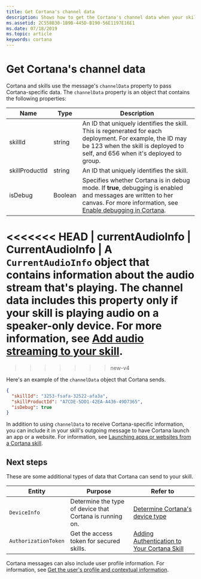```yaml
---
title: Get Cortana's channel data
description: Shows how to get the Cortana's channel data when your skill runs.
ms.assetid: 2C558B30-1B9B-445D-B190-56E1197E16E1
ms.date: 07/18/2019
ms.topic: article
keywords: cortana
---
```


# Get Cortana's channel data

Cortana and skills use the message's `channelData` property to pass Cortana-specific data. The `channelData` property is an object that contains the following properties: 

<!-- Verify whether all messages include skillId or just the first -->

| Name | Type | Description |
|-|-|-|
| skillId | string  | An ID that uniquely identifies the skill. This is regenerated for each deployment. For example, the ID may be 123 when the skill is deployed to self, and 656 when it's deployed to group. |
| skillProductId | string  | An ID that uniquely identifies the skill.  |
| isDebug | Boolean  | Specifies whether Cortana is in debug mode. If **true**, debugging is enabled and messages are written to her canvas. For more information, see [Enable debugging in Cortana](test-debug.md#enable-debugging-in-cortana). |
<<<<<<< HEAD
| currentAudioInfo | CurrentAudioInfo | A `CurrentAudioInfo` object that contains information about the audio stream that's playing. The channel data includes this property only if your skill is playing audio on a speaker-only device. For more information, see [Add audio streaming to your skill](audio-streaming.md).
=======
<!-- | currentAudioInfo | CurrentAudioInfo | A `CurrentAudioInfo` object that contains information about the audio stream that's playing. The channel data includes this property only if your skill is playing audio on a speaker-only device. For more information, see [Getting the playback state](audio-streaming.md#getting-the-playback-state).
 NOTE: This information was removed from the target document. 06/26/2019 -->
>>>>>>> new-v4

Here's an example of the `channelData` object that Cortana sends.

```json
{
  "skillId": "3253-fsafa-32522-afa3a",
  "skillProductId": "A7CDE-5DD1-42EA-A436-49D7365",
  "isDebug": true
}
```

In addition to using `channelData` to receive Cortana-specific information, you can include it in your skill's outgoing message to have Cortana launch an app or a website. For information, see [Launching apps or websites from a Cortana skill](launch-apps-from-skills.md).

## Next steps

These are some additional types of data that Cortana can send to your skill.

|Entity | Purpose | Refer to |
|-|-|-|
| `DeviceInfo` | Determine the type of device that Cortana is running on. | [Determine Cortana's device type](cortana-device-type.md) |
| `AuthorizationToken` | Get the access token for secured skills. | [Adding Authentication to Your Cortana Skill](authentication.md) |

Cortana messages can also include user profile information. For information, see [Get the user's profile and contextual information](get-user-profile-context.md).
